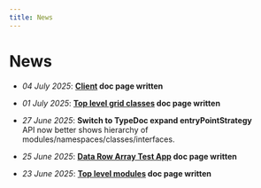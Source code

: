 ```yaml
---
title: News
---
```


# News

* *04 July 2025*: **[Client](../architecture/client/index.md) doc page written**

* *01 July 2025*: **[Top level grid classes](../architecture/top-level/grid-classes/index.md) doc page written**

* *27 June 2025*: **Switch to TypeDoc expand entryPointStrategy**\
API now better shows hierarchy of modules/namespaces/classes/interfaces.

* *25 June 2025*: **[Data Row Array Test App](../examples/data-row-array-test/index.md) doc page written**

* *23 June 2025*: **[Top level modules](../architecture/top-level/modules/index.md) doc page written**
